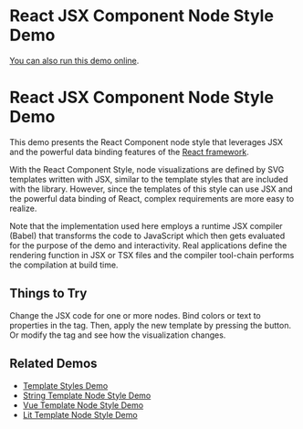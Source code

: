 <!--
 //////////////////////////////////////////////////////////////////////////////
 // @license
 // This file is part of yFiles for HTML 2.5.0.3.
 // Use is subject to license terms.
 //
 // Copyright (c) 2000-2023 by yWorks GmbH, Vor dem Kreuzberg 28,
 // 72070 Tuebingen, Germany. All rights reserved.
 //
 //////////////////////////////////////////////////////////////////////////////
-->
# React JSX Component Node Style Demo

[You can also run this demo online](https://live.yworks.com/demos/style/react-template-node-style/index.html).

# React JSX Component Node Style Demo

This demo presents the React Component node style that leverages JSX and the powerful data binding features of the [React framework](https://reactjs.org/).

With the React Component Style, node visualizations are defined by SVG templates written with JSX, similar to the template styles that are included with the library. However, since the templates of this style can use JSX and the powerful data binding of React, complex requirements are more easy to realize.

Note that the implementation used here employs a runtime JSX compiler (Babel) that transforms the code to JavaScript which then gets evaluated for the purpose of the demo and interactivity. Real applications define the rendering function in JSX or TSX files and the compiler tool-chain performs the compilation at build time.

## Things to Try

Change the JSX code for one or more nodes. Bind colors or text to properties in the tag. Then, apply the new template by pressing the button. Or modify the tag and see how the visualization changes.

## Related Demos

- [Template Styles Demo](../templatestyles/index.html)
- [String Template Node Style Demo](../string-template-node-style/index.html)
- [Vue Template Node Style Demo](../vuejstemplatenodestyle/index.html)
- [Lit Template Node Style Demo](../lit-template-node-style/index.html)
